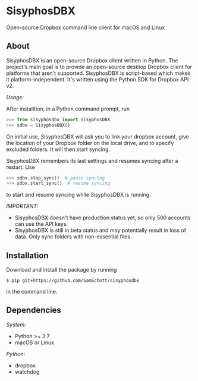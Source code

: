 # SisyphosDBX
Open-source Dropbox command line client for macOS and Linux

## About
SisyphosDBX is an open-source Dropbox client written in Python. The project's main goal is to provide an open-source desktop Dropbox client for platforms that aren't supported. SisyphosDBX is script-based which makes it platform-independent. It's written using the Python SDK for Dropbox API v2.

*Usage:*

After installtion, in a Python command prompt, run
```Python
>>> from sisyphosdbx import SisyphosDBX
>>> sdbx = SisyphosDBX()
```
On initial use, SisyphosDBX will ask you to link your dropbox account, give the location of your Dropbox folder on the local drive, and to specify excluded folders. It will then start syncing.

SisyphosDBX remembers its last settings and resumes syncing after a restart. Use

```Python
>>> sdbx.stop_sync()  # pause syncing
>>> sdbx.start_sync()  # resume syncing
```

to start and resume syncing while SisyphosDBX is running.

*IMPORTANT:*
- SisyphosDBX doesn't have production status yet, so only 500 accounts can use the API keys.
- SisyphosDBX is still in beta status and may potentially result in loss of data. Only sync folders with non-essential files.

## Installation
Download and install the package by running
```console
$ pip git+https://github.com/SamSchott/sisyphosdbx
```
in the command line.

## Dependencies
*System:*
- Python >= 3.7
- macOS or Linux

*Python:*
- dropbox
- watchdog
